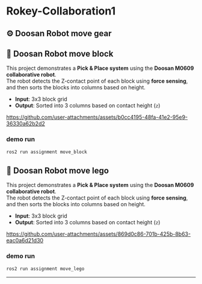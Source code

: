 # Rokey-Collaboration1
## ⚙️ Doosan Robot move gear

## 🦾 Doosan Robot move block

This project demonstrates a **Pick & Place system** using the **Doosan M0609 collaborative robot**.  
The robot detects the Z-contact point of each block using **force sensing**, and then sorts the blocks into columns based on height.

- **Input**: 3x3 block grid  
- **Output**: Sorted into 3 columns based on contact height (`z`)


https://github.com/user-attachments/assets/b0cc4195-48fa-41e2-95e9-36330a62b2d2

### demo run
```bash
ros2 run assignment move_block
```
## 🦾 Doosan Robot move lego

This project demonstrates a **Pick & Place system** using the **Doosan M0609 collaborative robot**.  
The robot detects the Z-contact point of each block using **force sensing**, and then sorts the blocks into columns based on height.

- **Input**: 3x3 block grid  
- **Output**: Sorted into 3 columns based on contact height (`z`)



https://github.com/user-attachments/assets/869d0c86-701b-425b-8b63-eac0a6d21d30


### demo run
```bash
ros2 run assignment move_lego
```
---

